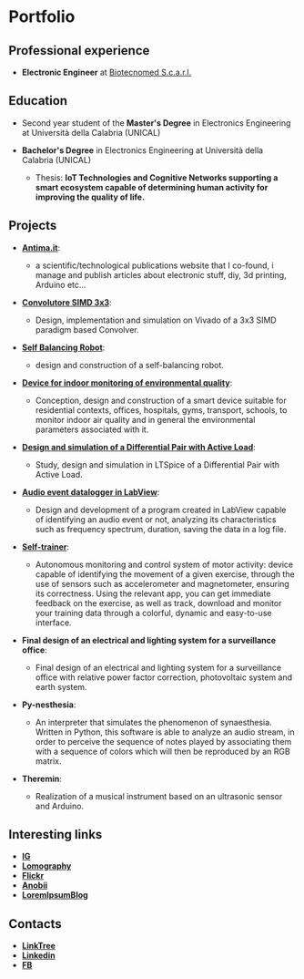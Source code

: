 # Portfolio

## Professional experience
- **Electronic Engineer** at [Biotecnomed S.c.a.r.l.](https://www.biotecnomed.it/)


## Education
- Second year student of the **Master's Degree** in Electronics Engineering at Università della Calabria (UNICAL)

- **Bachelor's Degree** in Electronics Engineering at Università della Calabria (UNICAL)
    - Thesis: __IoT Technologies and Cognitive Networks supporting a smart ecosystem capable of determining human activity for improving the quality of life.__


## Projects
- **[Antima.it](https://antima.it/)**:
    - a scientific/technological publications website that I co-found, i manage and publish articles about electronic stuff, diy, 3d printing, Arduino etc...

- **[Convolutore SIMD 3x3](https://github.com/DeanSupertramp/PSD)**:
    - Design, implementation and simulation on Vivado of a 3x3 SIMD paradigm based Convolver.

- **[Self Balancing Robot](https://github.com/DeanSupertramp/FPSE)**:
    - design and construction of a self-balancing robot.

- **[Device for indoor monitoring of environmental quality](https://github.com/DeanSupertramp/Progettazione_Industriale)**:
    - Conception, design and construction of a smart device suitable for residential contexts, offices, hospitals, gyms, transport, schools, to monitor indoor air quality and in general the environmental parameters associated with it.

- **[Design and simulation of a Differential Pair with Active Load](https://github.com/DeanSupertramp/Progettazione_di_Circuiti_Integrati_Analogici)**:
    - Study, design and simulation in LTSpice of a Differential Pair with Active Load.

- **[Audio event datalogger in LabView](https://github.com/DeanSupertramp/SAM)**:
    - Design and development of a program created in LabView capable of identifying an audio event or not, analyzing its characteristics such as frequency spectrum, duration, saving the data in a log file.

- **[Self-trainer](https://github.com/DeanSupertramp/TPSERS)**:
    - Autonomous monitoring and control system of motor activity: device capable of identifying the movement of a given exercise, through the use of sensors such as accelerometer and magnetometer, ensuring its correctness. Using the relevant app, you can get immediate feedback on the exercise, as well as track, download and monitor your training data through a colorful, dynamic and easy-to-use interface.

- **Final design of an electrical and lighting system for a surveillance office**:
    - Final design of an electrical and lighting system for a surveillance office with relative power factor correction, photovoltaic system and earth system.

- **Py-nesthesia**:
    - An interpreter that simulates the phenomenon of synaesthesia. Written in Python, this software is able to analyze an audio stream, in order to perceive the sequence of notes played by associating them with a sequence of colors which will then be reproduced by an RGB matrix.

- **Theremin**:
    - Realization of a musical instrument based on an ultrasonic sensor and Arduino.


## Interesting links
- **[IG](https://www.instagram.com/dean_supertramp/)**
- **[Lomography](https://www.lomography.com/homes/deansupertramp)**
- **[Flickr](https://www.flickr.com/photos/deansupertramp/)**
- **[Anobii](http://www.anobii.com/deandondan/profile)**
- **[LoremIpsumBlog](https://theloremipsumblog.wordpress.com/)**


## Contacts
- **[LinkTree](https://linktr.ee/dean_supertramp)**
- **[Linkedin](https://www.linkedin.com/in/andrea-alecce/)**
- **[FB](https://www.facebook.com/andrea.d.alecce)**

